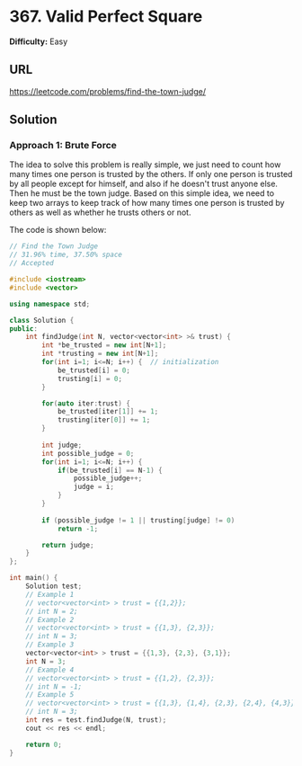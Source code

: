 # 367. Valid Perfect Square
**Difficulty:** Easy

## URL

https://leetcode.com/problems/find-the-town-judge/



## Solution

### Approach 1: Brute Force

The idea to solve this problem is really simple, we just need to count how many times one person is trusted by the others. If only one person is trusted by all people except for himself, and also if he doesn't trust anyone else. Then he must be the town judge. Based on this simple idea, we need to keep two arrays to keep track of how many times one person is trusted by others as well as whether he trusts others or not.

The code is shown below:

```c++
// Find the Town Judge
// 31.96% time, 37.50% space
// Accepted

#include <iostream>
#include <vector>

using namespace std;

class Solution {
public:
    int findJudge(int N, vector<vector<int> >& trust) {
        int *be_trusted = new int[N+1];
        int *trusting = new int[N+1];
        for(int i=1; i<=N; i++) {  // initialization
            be_trusted[i] = 0;
            trusting[i] = 0;
        }

        for(auto iter:trust) {
            be_trusted[iter[1]] += 1;
            trusting[iter[0]] += 1;
        }
        
        int judge;
        int possible_judge = 0;
        for(int i=1; i<=N; i++) {
            if(be_trusted[i] == N-1) {
                possible_judge++;
                judge = i;
            }
        }
        
        if (possible_judge != 1 || trusting[judge] != 0)
            return -1;

        return judge;
    }        
};

int main() {
    Solution test;
    // Example 1
    // vector<vector<int> > trust = {{1,2}};
    // int N = 2;
    // Example 2
    // vector<vector<int> > trust = {{1,3}, {2,3}};
    // int N = 3;
    // Example 3
    vector<vector<int> > trust = {{1,3}, {2,3}, {3,1}};
    int N = 3;
    // Example 4
    // vector<vector<int> > trust = {{1,2}, {2,3}};
    // int N = -1;
    // Example 5
    // vector<vector<int> > trust = {{1,3}, {1,4}, {2,3}, {2,4}, {4,3}};
    // int N = 3;
    int res = test.findJudge(N, trust);
    cout << res << endl;

    return 0;
}
```


